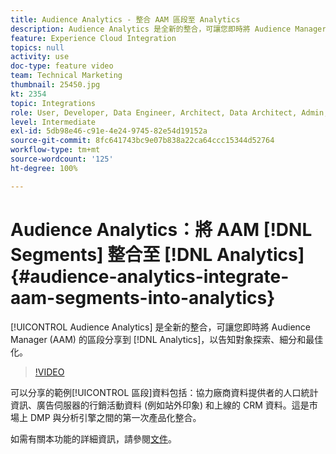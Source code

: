 ```yaml
---
title: Audience Analytics - 整合 AAM 區段至 Analytics
description: Audience Analytics 是全新的整合，可讓您即時將 Audience Manager (AAM) 的區段分享到 Analytics (AA)，以告知對象探索、細分和最佳化。
feature: Experience Cloud Integration
topics: null
activity: use
doc-type: feature video
team: Technical Marketing
thumbnail: 25450.jpg
kt: 2354
topic: Integrations
role: User, Developer, Data Engineer, Architect, Data Architect, Admin, Leader
level: Intermediate
exl-id: 5db98e46-c91e-4e24-9745-82e54d19152a
source-git-commit: 8fc641743bc9e07b838a22ca64ccc15344d52764
workflow-type: tm+mt
source-wordcount: '125'
ht-degree: 100%

---
```


# Audience Analytics：將 AAM [!DNL Segments] 整合至 [!DNL Analytics] {#audience-analytics-integrate-aam-segments-into-analytics}

[!UICONTROL Audience Analytics] 是全新的整合，可讓您即時將 Audience Manager (AAM) 的區段分享到 [!DNL Analytics]，以告知對象探索、細分和最佳化。

>[!VIDEO](https://video.tv.adobe.com/v/25450/?quality=12&learn=on)

可以分享的範例[!UICONTROL 區段]資料包括：協力廠商資料提供者的人口統計資訊、廣告伺服器的行銷活動資料 (例如站外印象) 和上線的 CRM 資料。這是市場上 DMP 與分析引擎之間的第一次產品化整合。

如需有關本功能的詳細資訊，請參閱[文件](https://experienceleague.adobe.com/docs/analytics/integration/audience-analytics/mc-audiences-aam.html?lang=zh-Hant)。
